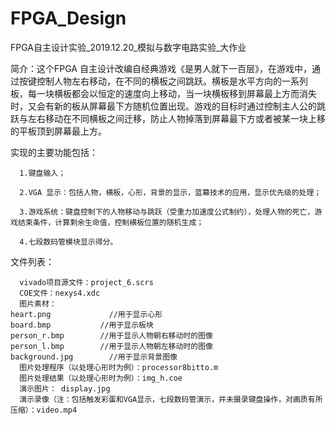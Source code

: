 # FPGA_Design
FPGA自主设计实验_2019.12.20_模拟与数字电路实验_大作业

简介：这个FPGA 自主设计改编自经典游戏《是男人就下一百层》，在游戏中，通过按键控制人物左右移动，在不同的横板之间跳跃。横板是水平方向的一系列 板，每一块横板都会以恒定的速度向上移动，当一块横板移到屏幕最上方而消失时，又会有新的板从屏幕最下方随机位置出现。游戏的目标时通过控制主人公的跳跃与左右移动在不同横板之间迁移，防止人物掉落到屏幕最下方或者被某一块上移的平板顶到屏幕最上方。

实现的主要功能包括： 
      
      1.键盘输入；  
      
      2.VGA 显示：包括人物，横板，心形，背景的显示，蓝幕技术的应用，显示优先级的处理；  
      
      3.游戏系统：键盘控制下的人物移动与跳跃（受重力加速度公式制约），处理人物的死亡，游戏结束条件，计算剩余生命值，控制横板位置的随机生成；
      
      4.七段数码管模块显示得分。

文件列表：

      vivado项目源文件：project_6.scrs
      COE文件：nexys4.xdc
      图片素材：          
	heart.png		      //用于显示心形
	board.bmp			//用于显示板块
	person_r.bmp		//用于显示人物朝右移动时的图像
	person_l.bmp		//用于显示人物朝左移动时的图像
	background.jpg	      //用于显示背景图像
      图片处理程序（以处理心形时为例）：processor8bitto.m
      图片处理结果（以处理心形时为例）：img_h.coe
      演示图片：	display.jpg
      演示录像（注：包括触发彩蛋和VGA显示，七段数码管演示，并未摄录键盘操作，对画质有所压缩）：video.mp4
